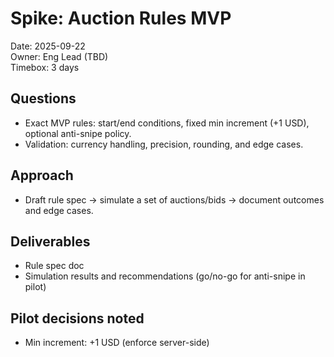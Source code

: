 # Spike: Auction Rules MVP

Date: 2025-09-22  
Owner: Eng Lead (TBD)  
Timebox: 3 days

## Questions
- Exact MVP rules: start/end conditions, fixed min increment (+1 USD), optional anti-snipe policy.
- Validation: currency handling, precision, rounding, and edge cases.

## Approach
- Draft rule spec → simulate a set of auctions/bids → document outcomes and edge cases.

## Deliverables
- Rule spec doc
- Simulation results and recommendations (go/no-go for anti-snipe in pilot)
 
## Pilot decisions noted
- Min increment: +1 USD (enforce server-side)
